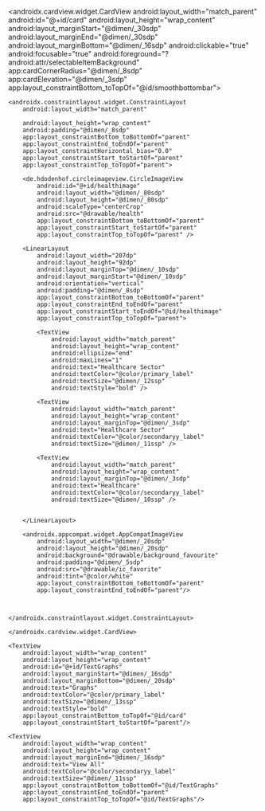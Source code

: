  <androidx.cardview.widget.CardView
        android:layout_width="match_parent"
        android:id="@+id/card"
        android:layout_height="wrap_content"
        android:layout_marginStart="@dimen/_30sdp"
        android:layout_marginEnd="@dimen/_30sdp"
        android:layout_marginBottom="@dimen/_16sdp"
        android:clickable="true"
        android:focusable="true"
        android:foreground="?android:attr/selectableItemBackground"
        app:cardCornerRadius="@dimen/_8sdp"
        app:cardElevation="@dimen/_3sdp"
        app:layout_constraintBottom_toTopOf="@id/smoothbottombar">




    <androidx.constraintlayout.widget.ConstraintLayout
        android:layout_width="match_parent"

        android:layout_height="wrap_content"
        android:padding="@dimen/_8sdp"
        app:layout_constraintBottom_toBottomOf="parent"
        app:layout_constraintEnd_toEndOf="parent"
        app:layout_constraintHorizontal_bias="0.0"
        app:layout_constraintStart_toStartOf="parent"
        app:layout_constraintTop_toTopOf="parent">

        <de.hdodenhof.circleimageview.CircleImageView
            android:id="@+id/healthimage"
            android:layout_width="@dimen/_80sdp"
            android:layout_height="@dimen/_80sdp"
            android:scaleType="centerCrop"
            android:src="@drawable/health"
            app:layout_constraintBottom_toBottomOf="parent"
            app:layout_constraintStart_toStartOf="parent"
            app:layout_constraintTop_toTopOf="parent" />

        <LinearLayout
            android:layout_width="207dp"
            android:layout_height="92dp"
            android:layout_marginTop="@dimen/_10sdp"
            android:layout_marginStart="@dimen/_10sdp"
            android:orientation="vertical"
            android:padding="@dimen/_8sdp"
            app:layout_constraintBottom_toBottomOf="parent"
            app:layout_constraintEnd_toEndOf="parent"
            app:layout_constraintStart_toEndOf="@id/healthimage"
            app:layout_constraintTop_toTopOf="parent">

            <TextView
                android:layout_width="match_parent"
                android:layout_height="wrap_content"
                android:ellipsize="end"
                android:maxLines="1"
                android:text="Healthcare Sector"
                android:textColor="@color/primary_label"
                android:textSize="@dimen/_12ssp"
                android:textStyle="bold" />

            <TextView
                android:layout_width="match_parent"
                android:layout_height="wrap_content"
                android:layout_marginTop="@dimen/_3sdp"
                android:text="Healthcare Sector"
                android:textColor="@color/secondaryy_label"
                android:textSize="@dimen/_11ssp" />

            <TextView
                android:layout_width="match_parent"
                android:layout_height="wrap_content"
                android:layout_marginTop="@dimen/_3sdp"
                android:text="Healthcare"
                android:textColor="@color/secondaryy_label"
                android:textSize="@dimen/_10ssp" />


        </LinearLayout>

        <androidx.appcompat.widget.AppCompatImageView
            android:layout_width="@dimen/_20sdp"
            android:layout_height="@dimen/_20sdp"
            android:background="@drawable/background_favourite"
            android:padding="@dimen/_5sdp"
            android:src="@drawable/ic_favorite"
            android:tint="@color/white"
            app:layout_constraintBottom_toBottomOf="parent"
            app:layout_constraintEnd_toEndOf="parent"/>



    </androidx.constraintlayout.widget.ConstraintLayout>

    </androidx.cardview.widget.CardView>

    <TextView
        android:layout_width="wrap_content"
        android:layout_height="wrap_content"
        android:id="@+id/TextGraphs"
        android:layout_marginStart="@dimen/_16sdp"
        android:layout_marginBottom="@dimen/_20sdp"
        android:text="Graphs"
        android:textColor="@color/primary_label"
        android:textSize="@dimen/_13ssp"
        android:textStyle="bold"
        app:layout_constraintBottom_toTopOf="@id/card"
        app:layout_constraintStart_toStartOf="parent"/>

    <TextView
        android:layout_width="wrap_content"
        android:layout_height="wrap_content"
        android:layout_marginEnd="@dimen/_16sdp"
        android:text="View All"
        android:textColor="@color/secondaryy_label"
        android:textSize="@dimen/_11ssp"
        app:layout_constraintBottom_toBottomOf="@id/TextGraphs"
        app:layout_constraintEnd_toEndOf="parent"
        app:layout_constraintTop_toTopOf="@id/TextGraphs"/>
